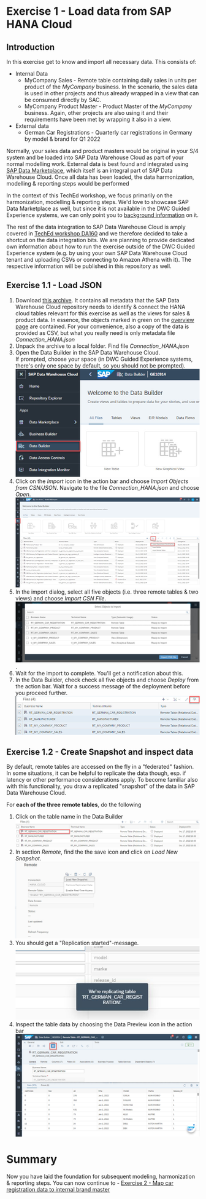 # Exercise 1 - Load data from SAP HANA Cloud


## Introduction
In this exercise get to know and import all necessary data. This consists of: 
- Internal Data 
    - MyCompany Sales - Remote table containing daily sales in units per product of the *MyCompany* business. In the scenario, the sales data is used in other projects and thus already wrapped in a view that can be consumed directly by SAC. 
    - MyCompany Product Master - Product Master of the *MyCompany* business. Again, other projects are also using it and their requirements have been met by wrapping it also in a view. 
- External data
    - German Car Registrations - Quarterly car registrations in Germany by model & brand for Q1 2022

Normally, your sales data and product masters would be original in your S/4 system and be loaded into SAP Data Warehouse Cloud as part of your normal modelling work. External data is best found and integrated using [SAP Data Marketplace](https://blogs.sap.com/2021/12/13/sap-data-warehouse-cloud-data-marketplace-an-overview/), which itself is an integral part of SAP Data Warehouse Cloud. Once all data has been loaded, the data harmonization, modelling & reporting steps would be performed

In the context of this TechEd workshop, we focus primarily on the harmonization, modelling & reporting steps. We'd love to showcase SAP Data Marketplace as well, but since it is not available in the DWC Guided Experience systems, we can only point you to [background information](https://blogs.sap.com/2021/12/13/sap-data-warehouse-cloud-data-marketplace-an-overview/) on it. 

The rest of the data integration to SAP Data Warehouse Cloud is amply covered in [TechEd workshop DA160](https://github.com/SAP-samples/teched2022-DA160) and we therefore decided to take a shortcut on the data integration bits. We are planning to provide dedicated own information about how to run the exercise outside of the DWC Guided Experience system (e.g. by using your own SAP Data Warehouse Cloud tenant and uploading CSVs or connecting to Amazon Athena with it). The respective information will be published in this repository as well.  

## Exercise 1.1 - Load JSON

1. Download [this archive](/TechEd_2022_DA262.zip). It contains all metadata that the SAP Data Warehouse Cloud repository needs to identify & connect the HANA cloud tables relevant for this exercise as well as the views for sales & product data. In essence, the objects marked in green on the [overview page](/exercises/overview/README.md) are contained. For your convenience, also a copy of the data is provided as CSV, but what you really need is only metadata file *Connection_HANA.json*
2. Unpack the archive to a local folder. Find file *Connection_HANA.json*
3. Open the Data Builder in the SAP Data Warehouse Cloud.   
If prompted, choose your space (in DWC Guided Experience systems, there's only one space by default, so you should not be prompted). <br> ![](images/open_data_builder.jpg)
3. Click on the *Import* icon in the action bar and choose *Import Objects from CSN/JSON*. Navigate to the file *Connection_HANA.json* and choose *Open*.  <br> ![](images/import_csn_json.png) 
4. In the import dialog, select all five objects (i.e. three remote tables & two views) and choose *Import CSN File*. <br> ![](images/import_dialog.jpg). 
5. Wait for the import to complete. You'll get a notification about this.
6. In the Data Builder, check check all five objects and choose *Deploy* from the action bar. Wait for a success message of the deployment before you proceed further.
<br> ![](images/mass_deploy.jpg)

## Exercise 1.2 - Create Snapshot and inspect data

By default, remote tables are accessed on the fly in a "federated" fashion. In some situations, it can be helpful to replicate the data though, esp. if latency or other performance considerations apply. To become  familiar also with this functionality, you draw a replicated "snapshot" of the data in SAP Data Warehouse Cloud.

For **each of the three remote tables**, do the following
1. Click on the table name in the Data Builder <br> ![](images/open_remote_table.jpg)
2. In section *Remote*, find the the save icon and click on *Load New Snapshot*.  <br> ![](images/load_snapshot.jpg)  
3. You should get a "Replication started"-message. <br>![](images/replication_started.jpg)  
4. Inspect the table data by choosing the Data Preview icon in the action bar <br> ![](images/data_preview.jpg)

# Summary
Now you have laid the foundation for subsequent modeling, harmonization & reporting steps. You can now continue to - [Exercise 2 - Map car registration data to internal brand master](../ex2/README.md)
